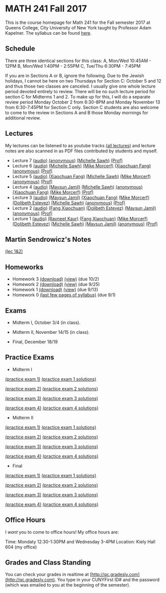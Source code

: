 # MATH 241 Fall 2017

This is the course homepage for Math 241 for the Fall semester 2017 at Queens College, City University of New York taught by Professor Adam Kapelner. The syllabus can be found [here](https://raw.githubusercontent.com/kapelner/QC_Math_241_Fall_2017/master/syllabus/syllabus.pdf).

## Schedule

There are three identical sections for this class:
A, Mon/Wed 10:45AM - 12PM
B, Mon/Wed 1:40PM - 2:55PM
C, Tue/Thu 6:30PM - 7:45PM

If you are in Sections A or B, ignore the following. Due to the Jewish holidays, I cannot be here on two Thursdays for Section C: October 5 and 12 and thus those two classes are canceled. I usually give one whole lecture period devoted entirely to review. There will be no such lecture period for section C for Midterms 1 and 2. To make up for this, I will do a separate review period Monday October 2 from 6:30-8PM and Monday November 13 from 6:30-7:45PM for Section C only. Section C students are also welcome to come to the review in Sections A and B those Monday mornings for additional review.

## Lectures

My lectures can be listened to as youtube tracks [(all lectures)](https://www.youtube.com/playlist?list=PLIwvCnCDnF14sRnB6lUck67KFYCZSBLdO) and lecture notes are also scanned in as PDF files contributed by students and myself.

<!--
* Lecture 23 [(audio)](https://youtu.be/3ootpia0) [(Marcin Sendrowicz Lecs22&23)](https://github.com/kapelner/QC_Math_241_Fall_2017/blob/master/lectures/lec23marcin.pdf) [(Anvar Ashurov)](https://github.com/kapelner/QC_Math_241_Fall_2017/blob/master/lectures/lec23ash.pdf)  [(Linagyong Chen)](https://github.com/kapelner/QC_Math_241_Fall_2017/blob/master/lectures/lec23chenl.pdf) [(Ken Zou)](https://github.com/kapelner/QC_Math_241_Fall_2017/blob/master/lectures/lec23zou.pdf) [(Sherly Zheng)](https://github.com/kapelner/QC_Math_241_Fall_2017/blob/master/lectures/lec23zheng.pdf) [(Randip Parhar)](https://github.com/kapelner/QC_Math_241_Fall_2017/blob/master/lectures/lec23parhar.pdf) [(Prof)](https://github.com/kapelner/QC_Math_241_Fall_2017/blob/master/lectures/lec23kap.pdf)
* Lecture 22 [(audio)](https://youtu.be/h3jmpbvf) [(Anvar Ashurov)](https://github.com/kapelner/QC_Math_241_Fall_2017/blob/master/lectures/lec22ash.pdf) [(Ken Zou)](https://github.com/kapelner/QC_Math_241_Fall_2017/blob/master/lectures/lec22zou.pdf) [(Sherly Zheng)](https://github.com/kapelner/QC_Math_241_Fall_2017/blob/master/lectures/lec22zheng.pdf) [(Linagyong Chen)](https://github.com/kapelner/QC_Math_241_Fall_2017/blob/master/lectures/lec22chenl.pdf) [(Cynthia Rivera)](https://github.com/kapelner/QC_Math_241_Fall_2017/blob/master/lectures/lec22rivera.pdf) [(Monique Tang)](https://github.com/kapelner/QC_Math_241_Fall_2017/blob/master/lectures/lec22tang.pdf) [(Andrew Kwak)](https://github.com/kapelner/QC_Math_241_Fall_2017/blob/master/lectures/lec22kwak.pdf) [(Prof)](https://github.com/kapelner/QC_Math_241_Fall_2017/blob/master/lectures/lec22kap.pdf)
* Lecture 21 [(audio)](https://youtu.be/pmilrdvr) [(Marcin Sendrowicz)](https://github.com/kapelner/QC_Math_241_Fall_2017/blob/master/lectures/lec21marcin.pdf)  [(Cynthia Rivera)](https://github.com/kapelner/QC_Math_241_Fall_2017/blob/master/lectures/lec21rivera.pdf)[(Liangyong Chen)](https://github.com/kapelner/QC_Math_241_Fall_2017/blob/master/lectures/lec21chenl.pdf) [(Sherly Zheng)](https://github.com/kapelner/QC_Math_241_Fall_2017/blob/master/lectures/lec21zheng.pdf) [(Nhi Tran)](https://github.com/kapelner/QC_Math_241_Fall_2017/blob/master/lectures/lec21tran.pdf) [(Randip Parhar)](https://github.com/kapelner/QC_Math_241_Fall_2017/blob/master/lectures/lec21parhar.pdf) [(Prof)](https://github.com/kapelner/QC_Math_241_Fall_2017/blob/master/lectures/lec21kap.pdf)
* Lecture 20 [(audio)](https://youtu.be/hlw3yd1n) [(Marcin Sendrowicz Lecs19&20)](https://github.com/kapelner/QC_Math_241_Fall_2017/blob/master/lectures/lec20marcin.pdf) [(Cynthia Rivera)](https://github.com/kapelner/QC_Math_241_Fall_2017/blob/master/lectures/lec20rivera.pdf) [(Liangyong Chen)](https://github.com/kapelner/QC_Math_241_Fall_2017/blob/master/lectures/lec20chenl.pdf) [(Randip Parhar)](https://github.com/kapelner/QC_Math_241_Fall_2017/blob/master/lectures/lec20parhar.pdf) [(Sherly Zheng)](https://github.com/kapelner/QC_Math_241_Fall_2017/blob/master/lectures/lec20zheng.pdf) [(Andrew Kwak)](https://github.com/kapelner/QC_Math_241_Fall_2017/blob/master/lectures/lec20kwak.pdf) [(Prof)](https://github.com/kapelner/QC_Math_241_Fall_2017/blob/master/lectures/lec20kap.pdf)
* Lecture 19 [(audio)](https://youtu.be/2z2ankqe) [(Randip Parhar)](https://github.com/kapelner/QC_Math_241_Fall_2017/blob/master/lectures/lec19parhar.pdf) [(Xiaowei Chen)](https://github.com/kapelner/QC_Math_241_Fall_2017/blob/master/lectures/lec19xchen.pdf) [(Linagyong Chen)](https://github.com/kapelner/QC_Math_241_Fall_2017/blob/master/lectures/lec19chen.pdf) [(Anvar Ashurov)](https://github.com/kapelner/QC_Math_241_Fall_2017/blob/master/lectures/lec19ash.pdf) [(Cynthia Rivera)](https://github.com/kapelner/QC_Math_241_Fall_2017/blob/master/lectures/lec19riv.pdf) [(Monique Tang)](https://github.com/kapelner/QC_Math_241_Fall_2017/blob/master/lectures/lec19tang.pdf) [(Prof)](https://github.com/kapelner/QC_Math_241_Fall_2017/blob/master/lectures/lec19kap.pdf)
* Lecture 18 [(audio)](https://youtu.be/p4ka2adx) [(Marcin Sendrowicz Lecs17&18)](https://github.com/kapelner/QC_Math_241_Fall_2017/blob/master/lectures/lec18marcin.pdf) [(Xiaowei Chen)](https://github.com/kapelner/QC_Math_241_Fall_2017/blob/master/lectures/lec18chenx.pdf) [(Liangyong Chen)](https://github.com/kapelner/QC_Math_241_Fall_2017/blob/master/lectures/lec18chen.pdf) [(Cynthia Rivera)](https://github.com/kapelner/QC_Math_241_Fall_2017/blob/master/lectures/lec18riv.pdf) [(Monique Tang)](https://github.com/kapelner/QC_Math_241_Fall_2017/blob/master/lectures/lec18tang.pdf) [(Sherly Zheng)](https://github.com/kapelner/QC_Math_241_Fall_2017/blob/master/lectures/lec18zheng.pdf) [(Randip Parhar)](https://github.com/kapelner/QC_Math_241_Fall_2017/blob/master/lectures/lec18parhar.pdf) [(Anvar Ashurov)](https://github.com/kapelner/QC_Math_241_Fall_2017/blob/master/lectures/lec18ash.pdf) [(Prof)](https://github.com/kapelner/QC_Math_241_Fall_2017/blob/master/lectures/lec18kap.pdf)
* Lecture 17 [(audio)](https://youtu.be/cpfktqg0) [(Xiaowei Chen)](https://github.com/kapelner/QC_Math_241_Fall_2017/blob/master/lectures/lec17chenx.pdf) [(Anvar Ashurov)](https://github.com/kapelner/QC_Math_241_Fall_2017/blob/master/lectures/lec17ash.pdf) [(Monique Tang)](https://github.com/kapelner/QC_Math_241_Fall_2017/blob/master/lectures/lec17tang.pdf) [(Cynthia Rivera)](https://github.com/kapelner/QC_Math_241_Fall_2017/blob/master/lectures/lec17rivera.pdf) [(Nhi Tran)](https://github.com/kapelner/QC_Math_241_Fall_2017/blob/master/lectures/lec17tran.pdf) [(Prof)](https://github.com/kapelner/QC_Math_241_Fall_2017/blob/master/lectures/lec17kap.pdf) 
* Lecture 16 [(audio)](https://youtu.be/dtq1weqe) [(Marcin Sendrowicz Lecs14-16)](https://github.com/kapelner/QC_Math_241_Fall_2017/blob/master/lectures/lec16marcin.pdf) [(Xiaowei Chen)](https://github.com/kapelner/QC_Math_241_Fall_2017/blob/master/lectures/lec16chenx.pdf) [(Anvar Ashurov)](https://github.com/kapelner/QC_Math_241_Fall_2017/blob/master/lectures/lec16ash.pdf) [(Cynthia Rivera)](https://github.com/kapelner/QC_Math_241_Fall_2017/blob/master/lectures/lec16rivera.pdf) [(Nhi Tran)](https://github.com/kapelner/QC_Math_241_Fall_2017/blob/master/lectures/lec16tran.pdf)  [(Sherly Zheng)](https://github.com/kapelner/QC_Math_241_Fall_2017/blob/master/lectures/lec16zheng.pdf) [(Prof)](https://github.com/kapelner/QC_Math_241_Fall_2017/blob/master/lectures/lec16kap.pdf)
* Lecture 15 [(audio)](https://youtu.be/lropjc22) [(Randip Parhar)](https://github.com/kapelner/QC_Math_241_Fall_2017/blob/master/lectures/lec15parhar.pdf) [(Anvar Ashurov)](https://github.com/kapelner/QC_Math_241_Fall_2017/blob/master/lectures/lec15ash.pdf) [(Nhi Tran)](https://github.com/kapelner/QC_Math_241_Fall_2017/blob/master/lectures/lec15tran.pdf) [(Sherly Zheng)](https://github.com/kapelner/QC_Math_241_Fall_2017/blob/master/lectures/lec15zheng.pdf) [(Monique Tang)](https://github.com/kapelner/QC_Math_241_Fall_2017/blob/master/lectures/lec15tang.pdf) [(Prof)](https://github.com/kapelner/QC_Math_241_Fall_2017/blob/master/lectures/lec15kap.pdf)
* Lecture 14 [(audio)](https://youtu.be/1hhre5sf) [(Sherly Zheng)](https://github.com/kapelner/QC_Math_241_Fall_2017/blob/master/lectures/lec14zheng.pdf) [(Monique Tang)](https://github.com/kapelner/QC_Math_241_Fall_2017/blob/master/lectures/lec14tang.pdf) [(Nhi Tran)](https://github.com/kapelner/QC_Math_241_Fall_2017/blob/master/lectures/lec14tran.pdf) [(Cynthia Rivera)](https://github.com/kapelner/QC_Math_241_Fall_2017/blob/master/lectures/lec14rivera.pdf) [(Tahir Vali)](https://github.com/kapelner/QC_Math_241_Fall_2017/blob/master/lectures/lec14tahir.pdf) [(Randip Parhar)](https://github.com/kapelner/QC_Math_241_Fall_2017/blob/master/lectures/lec14parhar.pdf) [(Andrew Kwak)](https://github.com/kapelner/QC_Math_241_Fall_2017/blob/master/lectures/lec14kwak.pdf) [(Prof)](https://github.com/kapelner/QC_Math_241_Fall_2017/blob/master/lectures/lec14kap.pdf)
* Lecture 13 [(audio)](https://youtu.be/sry3aigr) [(Marcin Sendrowicz Lec12&13)](https://github.com/kapelner/QC_Math_241_Fall_2017/blob/master/lectures/lec13marcin.pdf)  [(Sherly Zheng)](https://github.com/kapelner/QC_Math_241_Fall_2017/blob/master/lectures/lec13zheng.pdf) [(Nhi Tran)](https://github.com/kapelner/QC_Math_241_Fall_2017/blob/master/lectures/lec13tran.pdf) [(Cynthia Rivera)](https://github.com/kapelner/QC_Math_241_Fall_2017/blob/master/lectures/lec13rivera.pdf) [(Tahir Vali)](https://github.com/kapelner/QC_Math_241_Fall_2017/blob/master/lectures/lec13tahir.pdf) [(Randip Parhar)](https://github.com/kapelner/QC_Math_241_Fall_2017/blob/master/lectures/lec13parhar.pdf) [(Andrew Kwak)](https://github.com/kapelner/QC_Math_241_Fall_2017/blob/master/lectures/lec13kwak.pdf) [(Monique Tang)](https://github.com/kapelner/QC_Math_241_Fall_2017/blob/master/lectures/lec13tang.pdf) [(Prof)](https://github.com/kapelner/QC_Math_241_Fall_2017/blob/master/lectures/lec13kap.pdf)
* Lecture 12 [(audio)](https://youtu.be/jsdqidv5)  [(Sherly Zheng)](https://github.com/kapelner/QC_Math_241_Fall_2017/blob/master/lectures/lec12zheng.pdf) [(Randip Parhar)](https://github.com/kapelner/QC_Math_241_Fall_2017/blob/master/lectures/lec12parhar.pdf) [(Mohammed Jalal)](https://github.com/kapelner/QC_Math_241_Fall_2017/blob/master/lectures/lec12jalal.pdf) [(Tahir Vali)](https://github.com/kapelner/QC_Math_241_Fall_2017/blob/master/lectures/lec12vali.pdf) [(Monique Tang)](https://github.com/kapelner/QC_Math_241_Fall_2017/blob/master/lectures/lec12tang.pdf) [(Prof)](https://github.com/kapelner/QC_Math_241_Fall_2017/blob/master/lectures/lec12kap.pdf)
* Lecture 11 [(audio)](https://youtu.be/55tyrkpw) [(Marcin Sendrowicz Lec10&11)](https://github.com/kapelner/QC_Math_241_Fall_2017/blob/master/lectures/lec11marcin.pdf) [(Randip Parhar)](https://github.com/kapelner/QC_Math_241_Fall_2017/blob/master/lectures/lec11parhar.pdf) [(Mohammed Jalal)](https://github.com/kapelner/QC_Math_241_Fall_2017/blob/master/lectures/lec11jalal.pdf) [(Sherly Zheng)](https://github.com/kapelner/QC_Math_241_Fall_2017/blob/master/lectures/lec11zheng.pdf) [(Nhi Tran)](https://github.com/kapelner/QC_Math_241_Fall_2017/blob/master/lectures/lec11tran.pdf) [(Tahir Vali)](https://github.com/kapelner/QC_Math_241_Fall_2017/blob/master/lectures/lec11vali.pdf) [(Monique Tang)](https://github.com/kapelner/QC_Math_241_Fall_2017/blob/master/lectures/lec11tang.pdf) [(Prof)](https://github.com/kapelner/QC_Math_241_Fall_2017/blob/master/lectures/lec11kap.pdf) 
* Lecture 10 [(audio)](https://youtu.be/im3u2zln) [(Mohammed Jalal)](https://github.com/kapelner/QC_Math_241_Fall_2017/blob/master/lectures/lec10jalal.pdf) [(Sherly Zheng)](https://github.com/kapelner/QC_Math_241_Fall_2017/blob/master/lectures/lec10zheng.pdf) [(Nhi Tran)](https://github.com/kapelner/QC_Math_241_Fall_2017/blob/master/lectures/lec10tran.pdf) [(Cynthia Rivera)](https://github.com/kapelner/QC_Math_241_Fall_2017/blob/master/lectures/lec10riv.pdf) [(Andrew Kwak)](https://github.com/kapelner/QC_Math_241_Fall_2017/blob/master/lectures/lec10kwak.pdf) [(Monique Tang)](https://github.com/kapelner/QC_Math_241_Fall_2017/blob/master/lectures/lec10tang.pdf) [(Prof)](https://github.com/kapelner/QC_Math_241_Fall_2017/blob/master/lectures/lec10kap.pdf)
* Lecture 9 [(audio)](https://youtu.be/1dxdpulo) [(Marcin Sendrowicz Lec8&9)](https://github.com/kapelner/QC_Math_241_Fall_2017/blob/master/lectures/lec09marcin.pdf) [(Randip Parhar)](https://github.com/kapelner/QC_Math_241_Fall_2017/blob/master/lectures/lec09parhar.pdf) [(Cynthia Rivera)](https://github.com/kapelner/QC_Math_241_Fall_2017/blob/master/lectures/lec09riv.pdf) [(Monique Tang)](https://github.com/kapelner/QC_Math_241_Fall_2017/blob/master/lectures/lec09tang.pdf) [(Sherly Zheng)](https://github.com/kapelner/QC_Math_241_Fall_2017/blob/master/lectures/lec09zheng.pdf) [(Nhi Tran)](https://github.com/kapelner/QC_Math_241_Fall_2017/blob/master/lectures/lec09tran.pdf) [(Anvar Ashurov)](https://github.com/kapelner/QC_Math_241_Fall_2017/blob/master/lectures/lec09ash.pdf) [(Prof)](https://github.com/kapelner/QC_Math_241_Fall_2017/blob/master/lectures/lec09kap.pdf) 
* Lecture 8 [(audio)](https://youtu.be/swteioco) [(Randip Parhar)](https://github.com/kapelner/QC_Math_241_Fall_2017/blob/master/lectures/lec08parhar.pdf) [(Anvar Ashurov)](https://github.com/kapelner/QC_Math_241_Fall_2017/blob/master/lectures/lec08ash.pdf) [(ZhaoHua Tan)](https://github.com/kapelner/QC_Math_241_Fall_2017/blob/master/lectures/lec08tan.pdf) [(Cynthia Rivera)](https://github.com/kapelner/QC_Math_241_Fall_2017/blob/master/lectures/lec08riv.pdf)  [(Nhi Tran)](https://github.com/kapelner/QC_Math_241_Fall_2017/blob/master/lectures/lec08tran.pdf) [(Monique Tang)](https://github.com/kapelner/QC_Math_241_Fall_2017/blob/master/lectures/lec08tang.pdf) [(Andrew Kwak)](https://github.com/kapelner/QC_Math_241_Fall_2017/blob/master/lectures/lec08kwak.pdf) [(Prof)](https://github.com/kapelner/QC_Math_241_Fall_2017/blob/master/lectures/lec08kap.pdf)-->
* Lecture 7 [(audio)](https://youtu.be/h21vprV8u7o) [(anonymous)](https://github.com/kapelner/QC_Math_241_Fall_2017/blob/master/lectures/lec07anon.pdf) [(Michelle Sawh)](https://github.com/kapelner/QC_Math_241_Fall_2017/blob/master/lectures/lec07sawh.pdf) [(Prof)](https://github.com/kapelner/QC_Math_241_Fall_2017/blob/master/lectures/lec07kap.pdf)
* Lecture 6 [(audio)](https://youtu.be/Z1R2FaHJLeU) [(Michelle Sawh)](https://github.com/kapelner/QC_Math_241_Fall_2017/blob/master/lectures/lec06sawh.pdf) [(Mike Morcerf)](https://github.com/kapelner/QC_Math_241_Fall_2017/blob/master/lectures/lec06morcerf.pdf) [(Xiaochuan Fang)](https://github.com/kapelner/QC_Math_241_Fall_2017/blob/master/lectures/lec06fang.pdf) [(anonymous)](https://github.com/kapelner/QC_Math_241_Fall_2017/blob/master/lectures/lec06anon.pdf) [(Prof)](https://github.com/kapelner/QC_Math_241_Fall_2017/blob/master/lectures/lec06kap.pdf)
* Lecture 5 [(audio)](https://youtu.be/4HqLEuhaU-c) [(Xiaochuan Fang)](https://github.com/kapelner/QC_Math_241_Fall_2017/blob/master/lectures/lec05fang.pdf) [(Michelle Sawh)](https://github.com/kapelner/QC_Math_241_Fall_2017/blob/master/lectures/lec05sawh.pdf) [(Mike Morcerf)](https://github.com/kapelner/QC_Math_241_Fall_2017/blob/master/lectures/lec05morcerf.pdf) [(anonymous)](https://github.com/kapelner/QC_Math_241_Fall_2017/blob/master/lectures/lec04anon.pdf) [(Prof)](https://github.com/kapelner/QC_Math_241_Fall_2017/blob/master/lectures/lec05kap.pdf)
* Lecture 4 [(audio)](https://youtu.be/51MXSWzN8cY) [(Maysun Jamil)](https://github.com/kapelner/QC_Math_241_Fall_2017/blob/master/lectures/lec04jamil.pdf) [(Michelle Sawh)](https://github.com/kapelner/QC_Math_241_Fall_2017/blob/master/lectures/lec04sawh.pdf) [(anonymous)](https://github.com/kapelner/QC_Math_241_Fall_2017/blob/master/lectures/lec04anon.pdf) [(Xiaochuan Fang)](https://github.com/kapelner/QC_Math_241_Fall_2017/blob/master/lectures/lec04fang.pdf) [(Mike Morcerf)](https://github.com/kapelner/QC_Math_241_Fall_2017/blob/master/lectures/lec04morcerf.pdf) [(Prof)](https://github.com/kapelner/QC_Math_241_Fall_2017/blob/master/lectures/lec04kap.pdf)
* Lecture 3 [(audio)](https://youtu.be/FmRlkSRO3ag) [(Maysun Jamil)](https://github.com/kapelner/QC_Math_241_Fall_2017/blob/master/lectures/lec03jamil.pdf) [(Xiaochuan Fang)](https://github.com/kapelner/QC_Math_241_Fall_2017/blob/master/lectures/lec03fang.pdf) [(Mike Morcerf)](https://github.com/kapelner/QC_Math_241_Fall_2017/blob/master/lectures/lec03morcerf.pdf) [(Dolibeth Estevez)](https://github.com/kapelner/QC_Math_241_Fall_2017/blob/master/lectures/lec03estevez.pdf) [(Michelle Sawh)](https://github.com/kapelner/QC_Math_241_Fall_2017/blob/master/lectures/lec03sawh.pdf) [(anonymous)](https://github.com/kapelner/QC_Math_241_Fall_2017/blob/master/lectures/lec03anon.pdf) [(Prof)](https://github.com/kapelner/QC_Math_241_Fall_2017/blob/master/lectures/lec03kap.pdf)
* Lecture 2 [(audio)](https://youtu.be/qadgUoHEO14) [(Fang Xiaochuan)](https://github.com/kapelner/QC_Math_241_Fall_2017/blob/master/lectures/lec02fang.pdf) [(Dolibeth Estevez)](https://github.com/kapelner/QC_Math_241_Fall_2017/blob/master/lectures/lec02estevez.pdf) [(Maysun Jamil)](https://github.com/kapelner/QC_Math_241_Fall_2017/blob/master/lectures/lec02jamil.pdf) [(anonymous)](https://github.com/kapelner/QC_Math_241_Fall_2017/blob/master/lectures/lec02anon.pdf) [(Prof)](https://github.com/kapelner/QC_Math_241_Fall_2017/blob/master/lectures/lec02kap.pdf)
* Lecture 1 [(audio)](https://youtu.be/qadgUoHEO14) [(Ravneet Kaur)](https://github.com/kapelner/QC_Math_241_Fall_2017/blob/master/lectures/lec01kaur.pdf) [(Fang Xiaochuan)](https://github.com/kapelner/QC_Math_241_Fall_2017/blob/master/lectures/lec01fang.pdf) [(Mike Morcerf)](https://github.com/kapelner/QC_Math_241_Fall_2017/blob/master/lectures/lec01morcerf.pdf) [(Dolibeth Estevez)](https://github.com/kapelner/QC_Math_241_Fall_2017/blob/master/lectures/lec01estevez.pdf) [(Michelle Sawh)](https://github.com/kapelner/QC_Math_241_Fall_2017/blob/master/lectures/lec01sawh.pdf) [(Maysun Jamil)](https://github.com/kapelner/QC_Math_241_Fall_2017/blob/master/lectures/lec01jamil.pdf) [(anonymous)](https://github.com/kapelner/QC_Math_241_Fall_2017/blob/master/lectures/lec01anon.pdf) [(Prof)](https://github.com/kapelner/QC_Math_241_Fall_2017/blob/master/lectures/lec01kap.pdf)


## Martin Sendrowicz's Notes

[(lec 1&2)](https://github.com/kapelner/QC_Math_241_Fall_2017/blob/master/marcin/lec0102.pdf)


## Homeworks

<!--
* Homework 9 [(download)](https://github.com/kapelner/QC_Math_241_Fall_2017/blob/master/homeworks/hw09/hw09.pdf?raw=true) [(view)](https://github.com/kapelner/QC_Math_241_Fall_2017/blob/master/homeworks/hw09/hw09.pdf) (due 12/12)
* Homework 8 [(download)](https://github.com/kapelner/QC_Math_241_Fall_2017/blob/master/homeworks/hw08/hw08.pdf?raw=true) [(view)](https://github.com/kapelner/QC_Math_241_Fall_2017/blob/master/homeworks/hw08/hw08.pdf) (due 12/2)
* Homework 7 [(download)](https://github.com/kapelner/QC_Math_241_Fall_2017/blob/master/homeworks/hw07/hw07.pdf?raw=true) [(view)](https://github.com/kapelner/QC_Math_241_Fall_2017/blob/master/homeworks/hw07/hw07.pdf) (due 11/23)
* Homework 6 [(download)](https://github.com/kapelner/QC_Math_241_Fall_2017/blob/master/homeworks/hw06/hw06.pdf?raw=true) [(view)](https://github.com/kapelner/QC_Math_241_Fall_2017/blob/master/homeworks/hw06/hw06.pdf) (due 11/11)
* Homework 5 [(download)](https://github.com/kapelner/QC_Math_241_Fall_2017/blob/master/homeworks/hw05/hw05.pdf?raw=true) [(view)](https://github.com/kapelner/QC_Math_241_Fall_2017/blob/master/homeworks/hw05/hw05.pdf) (due 10/27)
* Homework 4 [(download)](https://github.com/kapelner/QC_Math_241_Fall_2017/blob/master/homeworks/hw04/hw04.pdf?raw=true) [(view)](https://github.com/kapelner/QC_Math_241_Fall_2017/blob/master/homeworks/hw04/hw04.pdf) (due 10/6)-->
* Homework 3 [(download)](https://github.com/kapelner/QC_Math_241_Fall_2017/blob/master/homeworks/hw03/hw03.pdf?raw=true) [(view)](https://github.com/kapelner/QC_Math_241_Fall_2017/blob/master/homeworks/hw03/hw03.pdf) (due 10/2)
* Homework 2 [(download)](https://github.com/kapelner/QC_Math_241_Fall_2017/blob/master/homeworks/hw02/hw02.pdf?raw=true) [(view)](https://github.com/kapelner/QC_Math_241_Fall_2017/blob/master/homeworks/hw02/hw02.pdf) (due 9/25)
* Homework 1 [(download)](https://github.com/kapelner/QC_Math_241_Fall_2017/blob/master/homeworks/hw01/hw01.pdf?raw=true) [(view)](https://github.com/kapelner/QC_Math_241_Fall_2017/blob/master/homeworks/hw01/hw01.pdf) (due 9/13)
* Homework 0 [(last few pages of syllabus)](https://github.com/kapelner/QC_Math_241_Fall_2017/blob/master/syllabus/syllabus.pdf?raw=true) (due 9/1)


## Exams


* Midterm I, October 3/4 (in class). 

* Midterm II, November 14/15 (in class). 

* Final, December 18/19

## Practice Exams

* Midterm I

[(practice exam 1)](https://github.com/kapelner/QC_Math_241_Fall_2016/blob/master/exams/midterm1/midterm1.pdf) [(practice exam 1 solutions)](https://github.com/kapelner/QC_Math_241_Fall_2016/blob/master/exams/midterm1/midterm1_solutions.pdf)

[(practice exam 2)](https://github.com/kapelner/QC_Math_241_Fall_2015/blob/master/exams/midterm1/midterm1.pdf) [(practice exam 2 solutions)](https://github.com/kapelner/QC_Math_241_Fall_2015/blob/master/exams/midterm1/midterm1_solutions.pdf) 

[(practice exam 3)](https://github.com/kapelner/QC_Math_241_Spring_2015/blob/master/exams/midterm1/midterm1.pdf?raw=true) [(practice exam 3 solutions)](https://github.com/kapelner/QC_Math_241_Spring_2015/blob/master/exams/midterm1/midterm1_solutions.pdf?raw=true) 

[(practice exam 4)](https://github.com/kapelner/QC_Math_241_Fall_2014_15/blob/master/exams/midterm1/midterm1.pdf?raw=true) [(practice exam 4 solutions)](https://github.com/kapelner/QC_Math_241_Fall_2014_15/blob/master/exams/midterm1/midterm1_solutions.pdf?raw=true)

* Midterm II

[(practice exam 1)](https://github.com/kapelner/QC_Math_241_Fall_2016/blob/master/exams/midterm2/midterm2.pdf) [(practice exam 1 solutions)](https://github.com/kapelner/QC_Math_241_Fall_2016/blob/master/exams/midterm2/midterm2_solutions.pdf)

[(practice exam 2)](https://github.com/kapelner/QC_Math_241_Fall_2015/blob/master/exams/midterm2/midterm2.pdf) [(practice exam 2 solutions)](https://github.com/kapelner/QC_Math_241_Fall_2015/blob/master/exams/midterm2/midterm2_solutions.pdf) 

[(practice exam 3)](https://github.com/kapelner/QC_Math_241_Spring_2015/blob/master/exams/midterm2/midterm2.pdf?raw=true) [(practice exam 3 solutions)](https://github.com/kapelner/QC_Math_241_Spring_2015/blob/master/exams/midterm2/midterm2_solutions.pdf?raw=true) 

[(practice exam 4)](https://github.com/kapelner/QC_Math_241_Fall_2014_15/blob/master/exams/midterm2/midterm2.pdf?raw=true) [(practice exam 4 solutions)](https://github.com/kapelner/QC_Math_241_Fall_2014_15/blob/master/exams/midterm2/midterm2_solutions.pdf?raw=true)

* Final

[(practice exam 1)](https://github.com/kapelner/QC_Math_241_Fall_2016/blob/master/exams/final/final.pdf) [(practice exam 1 solutions)](https://github.com/kapelner/QC_Math_241_Fall_2016/blob/master/exams/final/final_solutions.pdf)

[(practice exam 2)](https://github.com/kapelner/QC_Math_241_Fall_2015/blob/master/exams/final/final.pdf) [(practice exam 2 solutions)](https://github.com/kapelner/QC_Math_241_Fall_2015/blob/master/exams/final/final_solutions.pdf)  

[(practice exam 3)](https://github.com/kapelner/QC_Math_241_Spring_2015/blob/master/exams/final/final.pdf?raw=true) [(practice exam 3 solutions)](https://github.com/kapelner/QC_Math_241_Spring_2015/blob/master/exams/final/final_solutions.pdf?raw=true) 

[(practice exam 4)](https://github.com/kapelner/QC_Math_241_Fall_2014_15/blob/master/exams/final/final.pdf?raw=true) [(practice exam 4 solutions)](https://github.com/kapelner/QC_Math_241_Fall_2014_15/blob/master/exams/final/final_solutions.pdf?raw=true)

## Office Hours

I *want* you to come to office hours! My office hours are:

Time: Mondaty 12:30-1:30PM and Wednesday 3-4PM
Location: Kiely Hall 604 (my office)

## Grades and Class Standing

You can check your grades in realtime at [http://qc.gradesly.com](http://qc.gradesly.com). You type in your CUNYFirst ID# and the password (which was emailed to you at the beginning of the semester).
